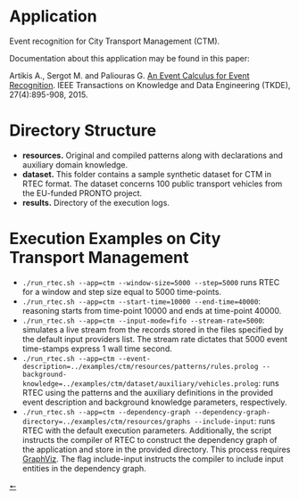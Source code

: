 # Application

Event recognition for City Transport Management (CTM).

Documentation about this application may be found in this paper:

Artikis A., Sergot M. and Paliouras G. [An Event Calculus for Event Recognition](http://cer.iit.demokritos.gr/publications/papers/2015/artikis-TKDE14.pdf). IEEE Transactions on Knowledge and Data Engineering (TKDE), 27(4):895-908, 2015.

# Directory Structure
- **resources.** Original and compiled patterns along with declarations and auxiliary domain knowledge.
- **dataset.** This folder contains a sample synthetic dataset for CTM in RTEC format. The dataset concerns 100 public transport vehicles from the EU-funded PRONTO project. 
- **results.** Directory of the execution logs.

# Execution Examples on City Transport Management
- ```./run_rtec.sh --app=ctm --window-size=5000 --step=5000``` runs RTEC for a window and step size equal to 5000 time-points.
- ```./run_rtec.sh --app=ctm --start-time=10000 --end-time=40000```: reasoning starts from time-point 10000 and ends at time-point 40000. 
- ```./run_rtec.sh --app=ctm --input-mode=fifo --stream-rate=5000```: simulates a live stream from the records stored in the files specified by the default input providers list. The stream rate dictates that 5000 event time-stamps express 1 wall time second. 
- ```./run_rtec.sh --app=ctm --event-description=../examples/ctm/resources/patterns/rules.prolog --background-knowledge=../examples/ctm/dataset/auxiliary/vehicles.prolog```: runs RTEC using the patterns and the auxiliary definitions in the provided event description and background knowledge parameters, respectively.
- ```./run_rtec.sh --app=ctm --dependency-graph --dependency-graph-directory=../examples/ctm/resources/graphs --include-input```: runs RTEC with the default execution parameters. Additionally, the script instructs the compiler of RTEC to construct the dependency graph of the application and store in the provided directory. This process requires [GraphViz](https://graphviz.org/). The flag include-input instructs the compiler to include input entities in the dependency graph.

[🠔](/docs/contents.md)
